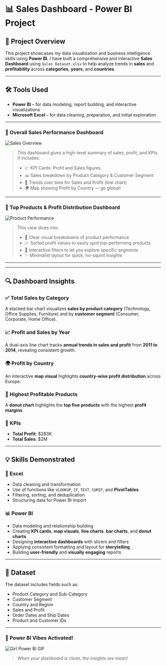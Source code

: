 # 📊 Sales Dashboard - Power BI Project

## 🧾 Project Overview

This project showcases my data visualization and business intelligence skills using **Power BI**. I have built a comprehensive and interactive **Sales Dashboard** using `Sales Dataset.xlsx` to help analyze trends in **sales** and **profitability** across **categories**, **years**, and **countries**.

---

## 🛠️ Tools Used

- **Power BI** – for data modeling, report building, and interactive visualizations  
- **Microsoft Excel** – for data cleaning, preparation, and initial exploration  

---

### 💼 Overall Sales Performance Dashboard

![Sales Overview](https://github.com/user-attachments/assets/5a66e3aa-6c18-4713-a198-bc9aa2212ae3)

> This dashboard gives a high-level summary of sales, profit, and KPIs. It includes:
> - 💹 KPI Cards: Profit and Sales figures
> - 📊 Sales breakdown by Product Category & Customer Segment
> - 📅 Trends over time for Sales and Profit (line chart)
> - 🌍 Map showing Profit by Country — go global!

---

### 🥇 Top Products & Profit Distribution Dashboard

![Product Performance](https://github.com/user-attachments/assets/85f0c41b-ef8d-4a01-b716-3bd847969247)

> This view dives into:
> - 💼 Clear visual breakdowns of product performance
> - 📈 Sorted profit values to easily spot top-performing products
> - 🎯 Interactive filters to let you explore specific segments
> - ✨ Minimalist layout for quick, no-squint insights

---


---
## 🔍 Dashboard Insights

### ✅ Total Sales by Category  
A stacked bar chart visualizes **sales by product category** (Technology, Office Supplies, Furniture) and by **customer segment** (Consumer, Corporate, Home Office).

### 📈 Profit and Sales by Year  
A dual-axis line chart tracks **annual trends in sales and profit** from **2011 to 2014**, revealing consistent growth.

### 🌍 Profit by Country  
An interactive **map visual** highlights **country-wise profit distribution** across Europe.

### 🥇 Highest Profitable Products  
A **donut chart** highlights the **top five products** with the highest **profit margins**.

### 📌 KPIs  
- **Total Profit**: $283K  
- **Total Sales**: $2M  

---




## 💡 Skills Demonstrated

### 🔧 Excel
- Data cleaning and transformation  
- Use of functions like `VLOOKUP`, `IF`, `TEXT`, `SUMIF`, and **PivotTables**  
- Filtering, sorting, and deduplication  
- Structuring data for Power BI import  

### 📊 Power BI
- Data modeling and relationship building  
- Creating **KPI cards**, **map visuals**, **line charts**, **bar charts**, and **donut charts**  
- Designing **interactive dashboards** with slicers and filters  
- Applying consistent formatting and layout for **storytelling**  
- Building **user-friendly** and **visually engaging** reports  

---

## 📁 Dataset

The dataset includes fields such as:
- Product Category and Sub-Category  
- Customer Segment  
- Country and Region  
- Sales and Profit  
- Order Dates and Ship Dates  
- Product and Customer IDs  

---

### 💃 Power BI Vibes Activated!
![Girl Power BI GIF](https://media3.giphy.com/media/v1.Y2lkPTc5MGI3NjExNG43dXh6NmNkdGZiZmVvNXNsM2gzd2gyc3dueDMyMnZkMm1xMWdnbSZlcD12MV9pbnRlcm5hbF9naWZfYnlfaWQmY3Q9Zw/wIVA0zh5pt0G5YtcAL/giphy.gif)
> *When your dashboard is clean, the insights are mean!*
